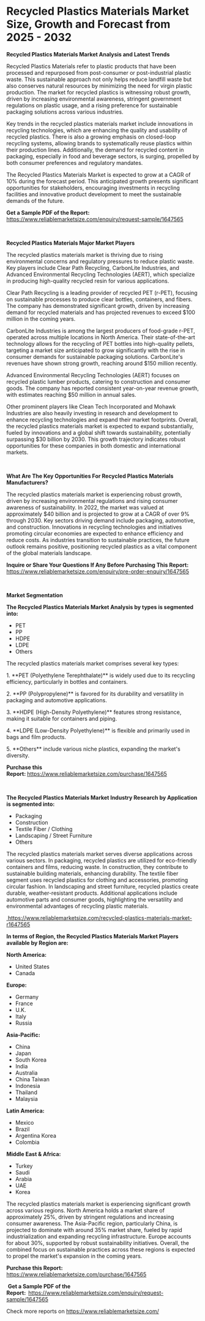 <p><h1>Recycled Plastics Materials Market Size, Growth and Forecast from 2025 - 2032</h1></p><p><strong>Recycled Plastics Materials Market Analysis and Latest Trends</strong></p>
<p><p>Recycled Plastics Materials refer to plastic products that have been processed and repurposed from post-consumer or post-industrial plastic waste. This sustainable approach not only helps reduce landfill waste but also conserves natural resources by minimizing the need for virgin plastic production. The market for recycled plastics is witnessing robust growth, driven by increasing environmental awareness, stringent government regulations on plastic usage, and a rising preference for sustainable packaging solutions across various industries.</p><p>Key trends in the recycled plastics materials market include innovations in recycling technologies, which are enhancing the quality and usability of recycled plastics. There is also a growing emphasis on closed-loop recycling systems, allowing brands to systematically reuse plastics within their production lines. Additionally, the demand for recycled content in packaging, especially in food and beverage sectors, is surging, propelled by both consumer preferences and regulatory mandates.</p><p>The Recycled Plastics Materials Market is expected to grow at a CAGR of 10% during the forecast period. This anticipated growth presents significant opportunities for stakeholders, encouraging investments in recycling facilities and innovative product development to meet the sustainable demands of the future.</p></p>
<p><strong>Get a Sample PDF of the Report:&nbsp;</strong> <a href="https://www.reliablemarketsize.com/enquiry/request-sample/1647565?utm_campaign=3550&utm_medium=2&utm_source=Github&utm_content=ia&utm_term=29032025&utm_id=recycled-plastics-materials">https://www.reliablemarketsize.com/enquiry/request-sample/1647565</a></p>
<p>&nbsp;</p>
<p><strong>Recycled Plastics Materials Major Market Players</strong></p>
<p><p>The recycled plastics materials market is thriving due to rising environmental concerns and regulatory pressures to reduce plastic waste. Key players include Clear Path Recycling, CarbonLite Industries, and Advanced Environmental Recycling Technologies (AERT), which specialize in producing high-quality recycled resin for various applications.</p><p>Clear Path Recycling is a leading provider of recycled PET (r-PET), focusing on sustainable processes to produce clear bottles, containers, and fibers. The company has demonstrated significant growth, driven by increasing demand for recycled materials and has projected revenues to exceed $100 million in the coming years.</p><p>CarbonLite Industries is among the largest producers of food-grade r-PET, operated across multiple locations in North America. Their state-of-the-art technology allows for the recycling of PET bottles into high-quality pellets, targeting a market size anticipated to grow significantly with the rise in consumer demands for sustainable packaging solutions. CarbonLite's revenues have shown strong growth, reaching around $150 million recently.</p><p>Advanced Environmental Recycling Technologies (AERT) focuses on recycled plastic lumber products, catering to construction and consumer goods. The company has reported consistent year-on-year revenue growth, with estimates reaching $50 million in annual sales. </p><p>Other prominent players like Clean Tech Incorporated and Mohawk Industries are also heavily investing in research and development to enhance recycling technologies and expand their market footprints. Overall, the recycled plastics materials market is expected to expand substantially, fueled by innovations and a global shift towards sustainability, potentially surpassing $30 billion by 2030. This growth trajectory indicates robust opportunities for these companies in both domestic and international markets.</p></p>
<p>&nbsp;</p>
<p><strong>What Are The Key Opportunities For Recycled Plastics Materials Manufacturers?</strong></p>
<p><p>The recycled plastics materials market is experiencing robust growth, driven by increasing environmental regulations and rising consumer awareness of sustainability. In 2022, the market was valued at approximately $40 billion and is projected to grow at a CAGR of over 9% through 2030. Key sectors driving demand include packaging, automotive, and construction. Innovations in recycling technologies and initiatives promoting circular economies are expected to enhance efficiency and reduce costs. As industries transition to sustainable practices, the future outlook remains positive, positioning recycled plastics as a vital component of the global materials landscape.</p></p>
<p><strong>Inquire or Share Your Questions If Any Before Purchasing This Report:</strong> <a href="https://www.reliablemarketsize.com/enquiry/pre-order-enquiry/1647565?utm_campaign=3550&utm_medium=2&utm_source=Github&utm_content=ia&utm_term=29032025&utm_id=recycled-plastics-materials">https://www.reliablemarketsize.com/enquiry/pre-order-enquiry/1647565</a></p>
<p>&nbsp;</p>
<p><strong>Market Segmentation</strong></p>
<p><strong>The Recycled Plastics Materials Market Analysis by types is segmented into:</strong></p>
<p><ul><li>PET</li><li>PP</li><li>HDPE</li><li>LDPE</li><li>Others</li></ul></p>
<p><p>The recycled plastics materials market comprises several key types: </p><p>1. **PET (Polyethylene Terephthalate)** is widely used due to its recycling efficiency, particularly in bottles and containers. </p><p>2. **PP (Polypropylene)** is favored for its durability and versatility in packaging and automotive applications. </p><p>3. **HDPE (High-Density Polyethylene)** features strong resistance, making it suitable for containers and piping. </p><p>4. **LDPE (Low-Density Polyethylene)** is flexible and primarily used in bags and film products. </p><p>5. **Others** include various niche plastics, expanding the market's diversity.</p></p>
<p><strong>Purchase this Report:&nbsp;</strong><a href="https://www.reliablemarketsize.com/purchase/1647565?utm_campaign=3550&utm_medium=2&utm_source=Github&utm_content=ia&utm_term=29032025&utm_id=recycled-plastics-materials">https://www.reliablemarketsize.com/purchase/1647565</a></p>
<p>&nbsp;</p>
<p><strong>The Recycled Plastics Materials Market Industry Research by Application is segmented into:</strong></p>
<p><ul><li>Packaging</li><li>Construction</li><li>Textile Fiber / Clothing</li><li>Landscaping / Street Furniture</li><li>Others</li></ul></p>
<p><p>The recycled plastics materials market serves diverse applications across various sectors. In packaging, recycled plastics are utilized for eco-friendly containers and films, reducing waste. In construction, they contribute to sustainable building materials, enhancing durability. The textile fiber segment uses recycled plastics for clothing and accessories, promoting circular fashion. In landscaping and street furniture, recycled plastics create durable, weather-resistant products. Additional applications include automotive parts and consumer goods, highlighting the versatility and environmental advantages of recycling plastic materials.</p></p>
<p><a href="https://www.reliablemarketsize.com/recycled-plastics-materials-market-r1647565?utm_campaign=3550&utm_medium=2&utm_source=Github&utm_content=ia&utm_term=29032025&utm_id=recycled-plastics-materials">&nbsp;https://www.reliablemarketsize.com/recycled-plastics-materials-market-r1647565</a></p>
<p><strong>In terms of Region, the Recycled Plastics Materials Market Players available by Region are:</strong></p>
<p>
    <p> <strong> North America: </strong>
        <ul>
            <li>United States</li>
            <li>Canada</li>
        </ul>
        </p> 
    <p> <strong> Europe: </strong>
        <ul>
            <li>Germany</li>
            <li>France</li>
            <li>U.K.</li>
            <li>Italy</li>
            <li>Russia</li>
        </ul>
        </p> 
    <p> <strong> Asia-Pacific: </strong>
        <ul>
            <li>China</li>
            <li>Japan</li>
            <li>South Korea</li>
            <li>India</li>
            <li>Australia</li>
            <li>China Taiwan</li>
            <li>Indonesia</li>
            <li>Thailand</li>
            <li>Malaysia</li>
        </ul>
        </p> 
    <p> <strong> Latin America: </strong>
        <ul>
            <li>Mexico</li>
            <li>Brazil</li>
            <li>Argentina Korea</li>
            <li>Colombia</li>
        </ul>
        </p> 
    <p> <strong> Middle East & Africa: </strong>
        <ul>
            <li>Turkey</li>
            <li>Saudi</li>
            <li>Arabia</li>
            <li>UAE</li>
            <li>Korea</li>
        </ul>
    </p>
    </p>
<p><p>The recycled plastics materials market is experiencing significant growth across various regions. North America holds a market share of approximately 25%, driven by stringent regulations and increasing consumer awareness. The Asia-Pacific region, particularly China, is projected to dominate with around 35% market share, fueled by rapid industrialization and expanding recycling infrastructure. Europe accounts for about 30%, supported by robust sustainability initiatives. Overall, the combined focus on sustainable practices across these regions is expected to propel the market's expansion in the coming years.</p></p>
<p><strong>Purchase this Report: </strong><a href="https://www.reliablemarketsize.com/purchase/1647565?utm_campaign=3550&utm_medium=2&utm_source=Github&utm_content=ia&utm_term=29032025&utm_id=recycled-plastics-materials">https://www.reliablemarketsize.com/purchase/1647565</a></p>
<p>&nbsp;<strong>Get a Sample PDF of the Report:&nbsp;&nbsp;</strong><a href="https://www.reliablemarketsize.com/enquiry/request-sample/1647565?utm_campaign=3550&utm_medium=2&utm_source=Github&utm_content=ia&utm_term=29032025&utm_id=recycled-plastics-materials">https://www.reliablemarketsize.com/enquiry/request-sample/1647565</a></p>
<p><strong></strong></p>
<p>Check more reports on <a href="https://www.reliablemarketsize.com/?utm_campaign=3550&utm_medium=2&utm_source=Github&utm_content=ia&utm_term=29032025&utm_id=recycled-plastics-materials">https://www.reliablemarketsize.com/</a></p>